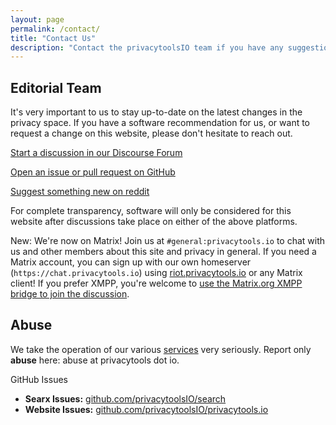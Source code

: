 ```yaml
---
layout: page
permalink: /contact/
title: "Contact Us"
description: "Contact the privacytoolsIO team if you have any suggestions or are experiencing any issues."
---
```


## Editorial Team

It's very important to us to stay up-to-date on the latest changes in the privacy space. If you have a software recommendation for us, or want to request a change on this website, please don't hesitate to reach out.

[<i class="fab fa-discourse fa-lg fa-fw"></i> Start a discussion in our Discourse Forum](https://forum.privacytools.io/)

[<i class="fab fa-github fa-lg fa-fw"></i> Open an issue or pull request on GitHub](https://github.com/privacytoolsIO/privacytools.io/issues)

[<i class="fab fa-reddit fa-lg fa-fw"></i> Suggest something new on reddit](https://www.reddit.com/r/privacytoolsIO/)

For complete transparency, software will only be considered for this website after discussions take place on either of the above platforms. 

<span class="text-success"><i class="fas fa-comment"></i> New:</span> We're now on Matrix! Join us at `#general:privacytools.io` to chat with us and other members about this site and privacy in general. If you need a Matrix account, you can sign up with our own homeserver (`https://chat.privacytools.io`) using [riot.privacytools.io](https://riot.privacytools.io/) or any Matrix client! If you prefer XMPP, you're welcome to [use the Matrix.org XMPP bridge to join the discussion](https://conversations.im/j/%23general%23privacytools.io@bridge.xmpp.matrix.org).

## Abuse

We take the operation of our various [services](/services/) very seriously. Report only <strong>abuse</strong> here: abuse at privacytools dot io.

<div class="row">
  <div class="col-12">
    <div class="card mb-4">
      <div class="card-header">
        GitHub Issues
      </div>
      <ul class="list-group list-group-flush">
        <li class="list-group-item"><strong>Searx Issues:</strong> <a href="https://github.com/privacytoolsIO/search">github.com/privacytoolsIO/search</a></li>
        <li class="list-group-item"><strong>Website Issues:</strong> <a href="https://github.com/privacytoolsIO/privacytools.io">github.com/privacytoolsIO/privacytools.io</a></li>
      </ul>
    </div>
  </div>
</div>
